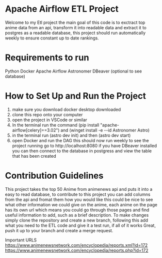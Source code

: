 Apache Airflow ETL Project
========

Welcome to my Etl project the main goal of this code is to exctract top anime data from an api, transform it into readable data and extract it to postgres as a readable database, this project should run automatically weekly to ensure constant up to date rankings.

Requirements to run 
================
Python 
Docker 
Apache Airflow
Astronomer
DBeaver (optional to see database)

How to Set Up and Run the Project 
===========================
1. make sure you download docker desktop downloaded
2. clone this repo onto your computer
3. open the project in VSCode or similar
4. In the terminal run the command (pip install "apache-airflow[celery]==3.02") and (winget install -e --id Astronomer Astro)
5. in the terminal run (astro dev init) and then (astro dev start)
6. open Docker and run the DAG this should now run weekly
to see the project running go to http://localhost:8080
if you have DBeaver installed you can then connect to the database in postgress and view the table that has been created 

Contribution Guidelines
=======
This project takes the top 50 Anime from animenews api and puts it into a easy to read database, to contribute to this project you can add columns from the api and fromat them how you would like this could be nice to see what other information we could give on the anime, each anime on the page has its own url which means you could go through those pages and find useful information to add, such as a brief description.
To make changes simply clone the repository and create a new branch, following this add what you need to the ETL code and give it a test run, if all of it works Great, push it up to your branch and create a merge request.

Important URLS
https://www.animenewsnetwork.com/encyclopedia/reports.xml?id=172
https://www.animenewsnetwork.com/encyclopedia/reports.php?id=172


